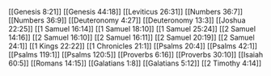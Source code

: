 [[Genesis 8:21]]
[[Genesis 44:18]]
[[Leviticus 26:31]]
[[Numbers 36:7]]
[[Numbers 36:9]]
[[Deuteronomy 4:27]]
[[Deuteronomy 13:3]]
[[Joshua 22:25]]
[[1 Samuel 16:14]]
[[1 Samuel 18:10]]
[[1 Samuel 25:24]]
[[2 Samuel 14:16]]
[[2 Samuel 16:10]]
[[2 Samuel 16:11]]
[[2 Samuel 20:19]]
[[2 Samuel 24:1]]
[[1 Kings 22:22]]
[[1 Chronicles 21:1]]
[[Psalms 20:4]]
[[Psalms 42:1]]
[[Psalms 119:1]]
[[Psalms 120:5]]
[[Proverbs 6:16]]
[[Proverbs 30:10]]
[[Isaiah 60:5]]
[[Romans 14:15]]
[[Galatians 1:8]]
[[Galatians 5:12]]
[[2 Timothy 4:14]]
